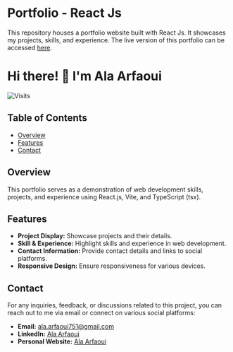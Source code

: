 # Portfolio - React Js

This repository houses a portfolio website built with React Js. It showcases my projects, skills, and experience. The live version of this portfolio can be accessed [here](https://alaarfaoui.vercel.app).

# Hi there! 👋 I'm Ala Arfaoui

<!-- Visitor Counter -->
![Visits](https://badges.pufler.dev/visits/Ala075/portfolio)

## Table of Contents
- [Overview](#overview)
- [Features](#features)
- [Contact](#contact)

## Overview

This portfolio serves as a demonstration of web development skills, projects, and experience using React.js, Vite, and TypeScript (tsx).

## Features

- **Project Display:** Showcase projects and their details.
- **Skill & Experience:** Highlight skills and experience in web development.
- **Contact Information:** Provide contact details and links to social platforms.
- **Responsive Design:** Ensure responsiveness for various devices.

## Contact

For any inquiries, feedback, or discussions related to this project, you can reach out to me via email or connect on various social platforms:

- **Email:** [ala.arfaoui751@gmail.com](mailto:ala.arfaoui751@gmail.com)
- **LinkedIn:** [Ala Arfaoui](https://www.linkedin.com/in/ala-arfaoui-9a69ab225)
- **Personal Website:** [Ala Arfaoui](https://alaarfaoui.vercel.app/)

